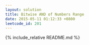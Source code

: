 ```yaml
---
layout: solution
title: Bitwise AND of Numbers Range
date: 2015-05-11 01:12:33 +0800
leetcode_id: 201
---
```

{% include_relative README.md %}
